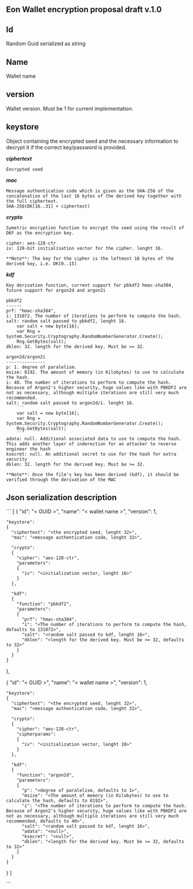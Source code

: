 ﻿Eon Wallet encryption proposal draft v.1.0
----------------------------------------

Id
--

Random Guid serialized as string

Name
----

Wallet name

version
-------

Wallet version. Must be 1 for current implementation.

keystore
--------
Object containing the encrypted seed and the necessary information to decrypt it if the correct key/password is provided.


***ciphertext***

    Encrypted seed


***mac***

    Message authentication code which is given as the SHA-256 of the concatenation of the last 16 bytes of the derived key together with the full ciphertext.
    SHA-256(DK[16..31] + ciphertext)


***crypto***

    Symetric encryption function to encrypt the seed using the result of DKF as the encryption key.
    
    cipher: aes-128-ctr
    iv: 128-bit initialisation vector for the cipher. lenght 16.
    
    **Note**: The key for the cipher is the leftmost 16 bytes of the derived key, i.e. DK[0..15]


***kdf***

    Key derivation function, current support for pbkdf2 hmac-sha384, future support for argon2d and argon2i

	pbkdf2
	------
	prf: "hmac-sha384",
	i: 131072. The number of iterations to perform to compute the hash.
	salt: random salt passed to pbkdf2, lenght 16.
		var salt = new byte[16];
		var Rng = System.Security.Cryptography.RandomNumberGenerator.Create();
		Rng.GetBytes(salt); 
	dklen: 32. length for the derived key. Must be >= 32.
	
	argon2d/argon2i
	---------------
	p: 1. degree of paralelism.
	msize: 8192. The amount of memory (in Kilobytes) to use to calculate the hash.
	i: 40. The number of iterations to perform to compute the hash. Because of Argon2's higher security, huge values like with PBKDF2 are not as necessary, although multiple iterations are still very much recommended.
	salt: random salt passed to argon2d/i. lenght 16.
        ´´´
        var salt = new byte[16];
        var Rng = System.Security.Cryptography.RandomNumberGenerator.Create();
        Rng.GetBytes(salt); 
        ´´´
	adata: null. Additional associated data to use to compute the hash. This adds another layer of inderection for an attacker to reverse engineer the hash
	ksecret: null. An additional secret to use for the hash for extra security
	dklen: 32. length for the derived key. Must be >= 32.

    **Note**: Once the file's key has been derived (kdf), it should be verified through the derivation of the MAC

Json serialization description
------------------------------

´´´
[
  {
    "id": "< GUID >",
    "name": "< wallet name >",
    "version": 1,

    "keystore":
    {
      "ciphertext": "<the encrypted seed, lenght 32>",
      "mac": "<message authentication code, lenght 32>",

      "crypto":
      {
        "cipher": "aes-128-ctr",
        "parameters":
        {
          "iv": "<initialization vector, lenght 16>"
        }
      },

      "kdf":
      {
        "function": "pbkdf2",
        "parameters":
        {
          "prf": "hmac-sha384",
          "i": "<The number of iterations to perform to compute the hash, defaults to 131072>",
          "salt": "<random salt passed to kdf, lenght 16>",
          "dklen": "<length for the derived key. Must be >= 32, defaults to 32>"
        }
      }  
    }
  },

  {
    "id": "< GUID >",
    "name": "< wallet name >",
    "version": 1,

    "keystore":
    {
      "ciphertext": "<the encrypted seed, lenght 32>",
      "mac": "<message authentication code, lenght 32>",

      "crypto":
      {
        "cipher": "aes-128-ctr",
        "cipherparams":
        {
          "iv": "<initialization vector, lenght 16>"
        }
      },

      "kdf":
      {
        "function": "argon2d",
        "parameters":
        {
          "p": "<degree of paralelism, defaults to 1>",
          "msize": "<The amount of memory (in Kilobytes) to use to calculate the hash, defaults to 8192>",
          "i": "<The number of iterations to perform to compute the hash. Because of Argon2's higher security, huge values like with PBKDF2 are not as necessary, although multiple iterations are still very much recommended, defaults to 40>",
          "salt": "<random salt passed to kdf, lenght 16>",
          "adata": "<null>",
          "ksecret": "<null>",
          "dklen": "<length for the derived key. Must be >= 32, defaults to 32>"
        }
      }
    }
  }
]

´´´